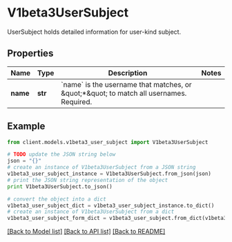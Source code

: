 # V1beta3UserSubject

UserSubject holds detailed information for user-kind subject.

## Properties
Name | Type | Description | Notes
------------ | ------------- | ------------- | -------------
**name** | **str** | &#x60;name&#x60; is the username that matches, or \&quot;*\&quot; to match all usernames. Required. | 

## Example

```python
from client.models.v1beta3_user_subject import V1beta3UserSubject

# TODO update the JSON string below
json = "{}"
# create an instance of V1beta3UserSubject from a JSON string
v1beta3_user_subject_instance = V1beta3UserSubject.from_json(json)
# print the JSON string representation of the object
print V1beta3UserSubject.to_json()

# convert the object into a dict
v1beta3_user_subject_dict = v1beta3_user_subject_instance.to_dict()
# create an instance of V1beta3UserSubject from a dict
v1beta3_user_subject_form_dict = v1beta3_user_subject.from_dict(v1beta3_user_subject_dict)
```
[[Back to Model list]](../README.md#documentation-for-models) [[Back to API list]](../README.md#documentation-for-api-endpoints) [[Back to README]](../README.md)


